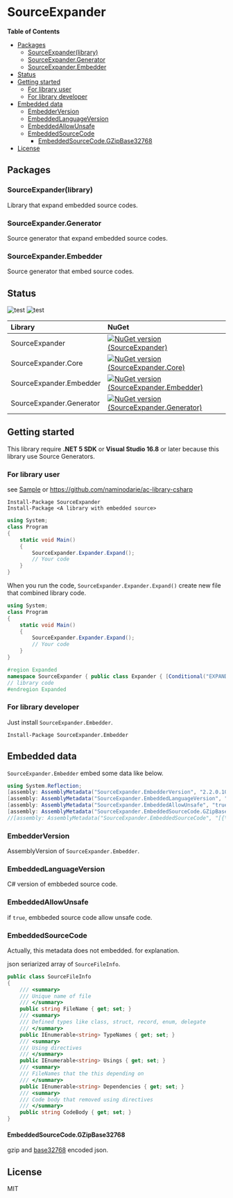 # SourceExpander

<!-- START doctoc generated TOC please keep comment here to allow auto update -->
<!-- DON'T EDIT THIS SECTION, INSTEAD RE-RUN doctoc TO UPDATE -->
**Table of Contents**

- [Packages](#packages)
  - [SourceExpander(library)](#sourceexpanderlibrary)
  - [SourceExpander.Generator](#sourceexpandergenerator)
  - [SourceExpander.Embedder](#sourceexpanderembedder)
- [Status](#status)
- [Getting started](#getting-started)
  - [For library user](#for-library-user)
  - [For library developer](#for-library-developer)
- [Embedded data](#embedded-data)
  - [EmbedderVersion](#embedderversion)
  - [EmbeddedLanguageVersion](#embeddedlanguageversion)
  - [EmbeddedAllowUnsafe](#embeddedallowunsafe)
  - [EmbeddedSourceCode](#embeddedsourcecode)
    - [EmbeddedSourceCode.GZipBase32768](#embeddedsourcecodegzipbase32768)
- [License](#license)

<!-- END doctoc generated TOC please keep comment here to allow auto update -->

## Packages

### SourceExpander(library)

Library that expand embedded source codes.


### SourceExpander.Generator

Source generator that expand embedded source codes.


### SourceExpander.Embedder

Source generator that embed source codes.

## Status

![test](https://github.com/naminodarie/SourceExpander/workflows/test/badge.svg?branch=master)
![test](https://github.com/naminodarie/SourceExpander/workflows/Build-Release-Publish/badge.svg?branch=master)

|Library|NuGet|
|:---|:---|
|SourceExpander|[![NuGet version (SourceExpander)](https://img.shields.io/nuget/v/SourceExpander.svg?style=flat-square)](https://www.nuget.org/packages/SourceExpander/)|
|SourceExpander.Core|[![NuGet version (SourceExpander.Core)](https://img.shields.io/nuget/v/SourceExpander.Core.svg?style=flat-square)](https://www.nuget.org/packages/SourceExpander.Core/)|
|SourceExpander.Embedder|[![NuGet version (SourceExpander.Embedder)](https://img.shields.io/nuget/v/SourceExpander.Embedder.svg?style=flat-square)](https://www.nuget.org/packages/SourceExpander.Embedder/)|
|SourceExpander.Generator|[![NuGet version (SourceExpander.Generator)](https://img.shields.io/nuget/v/SourceExpander.Generator.svg?style=flat-square)](https://www.nuget.org/packages/SourceExpander.Generator/)|

## Getting started

This library require **.NET 5 SDK** or **Visual Studio 16.8** or later because this library use Source Generators.

### For library user

see [Sample](/Sample) or https://github.com/naminodarie/ac-library-csharp

```
Install-Package SourceExpander
Install-Package <A library with embedded source>
```

```C#
using System;
class Program
{
    static void Main()
    {
        SourceExpander.Expander.Expand();
        // Your code
    }
}
```

When you run the code, `SourceExpander.Expander.Expand()` create new file that combined library code.

```C#
using System;
class Program
{
    static void Main()
    {
        SourceExpander.Expander.Expand();
        // Your code
    }
}

#region Expanded
namespace SourceExpander { public class Expander { [Conditional("EXPANDER")] public static void Expand(string inputFilePath = null, string outputFilePath = null, bool ignoreAnyError = true) { } public static string ExpandString(string inputFilePath = null, bool ignoreAnyError = true) { return ""; } } } 
// library code
#endregion Expanded
```

### For library developer

Just install `SourceExpander.Embedder`.

```
Install-Package SourceExpander.Embedder
```

## Embedded data

`SourceExpander.Embedder` embed some data like below.

```C#
using System.Reflection;
[assembly: AssemblyMetadata("SourceExpander.EmbedderVersion", "2.2.0.101")]
[assembly: AssemblyMetadata("SourceExpander.EmbeddedLanguageVersion", "2")]
[assembly: AssemblyMetadata("SourceExpander.EmbeddedAllowUnsafe", "true")]
[assembly: AssemblyMetadata("SourceExpander.EmbeddedSourceCode.GZipBase32768", "㘅桠ҠҠԀᏕ䴾阺㹈斪筟楸厮嫉盆炚磈臤梽胍㦬竂帙詪煩㔬樄ᗗ踜鲯诇ᠩ珱䪜䐽闾鱏珣茙灸䏙⨧㤄寨砳⬅ស䮙松Ꝉ㥅䱀餯ꃣ虱嫁榏㪰糰蝃技夛䥘谼礞䐿斄禕蚷屔彺㪪賳鱥䝢鰨覶⬴誼⬼獬鞨胒宝䭴摺眚䅗䃝䚏隻嫻痛簴Ꜿ変⇣㇋聼欈Ꭽ墷霶勎嶐窢銖㤁┠䁺⠛缧䋹凬☂䁸栣僼邐䑹瘜蛭諠賿㨚咈鍂ꄱ禱唨毊崨叼緭䥜榄闺䦖麷䘘㨵ᖶ琜鎎ᰇ髎飭㪬採ꅈ㥞盧䢽䃘煃⬘喔渻莖案ᯋ硟ꋛ叝谴缄ꍢ⋗溁ᣒ颂浢ꍈꉭ㑆焤鹠杳煄㾳䴡䂱㙽楯裦鷬梙掫取颤⩑㰑㕋ꂤ碎麓㾕昖啘繅餬簚盎鍣䨽籭詽绑襌硲❞擧ꌥ膩辪聫㭒珥㴟囓䓖焜铽痢ꊆꍼᓥ囦纇維Ⲡ㤬垇螇感縋㼎砾褳強襓瀕樥阵瀭蜺兔峃絻藈萢饑㶬櫊綖嶅鏕㻶坶禵䓓Ⴐ咇詤煑⬐毱㱒獅鐥椳䖑ᙋ冄㴼㗭隯顑命貽职葅苫⢸栚䀹䢳噂槝䲰䰮⇷ᔈ⎙䕪絑㝖垿䞉場珟䉛㰭䵶日憭蕼馣㸩涴䓋䃇懚鹯琥镌ⴊ電萞猛流癊⏔恚Ԉң")]
//[assembly: AssemblyMetadata("SourceExpander.EmbeddedSourceCode", "[{\"CodeBody\":\"namespace SampleLibrary { public static class Bit { [MethodImpl(MethodImplOptions.AggressiveInlining)] public static int ExtractLowestSetBit(int n) { if (Bmi1.IsSupported) { return (int)Bmi1.ExtractLowestSetBit((uint)n); } return n & -n; } } } \",\"Dependencies\":[],\"FileName\":\"_SampleLibrary>Bit.cs\",\"TypeNames\":[\"SampleLibrary.Bit\"],\"Usings\":[\"using System.Runtime.CompilerServices;\",\"using System.Runtime.Intrinsics.X86;\"]},{\"CodeBody\":\"namespace SampleLibrary { public static class Put { private static readonly Xorshift rnd = new Xorshift(); public static void WriteRandom() { Trace.WriteLine(rnd.Next()); } } } \",\"Dependencies\":[\"_SampleLibrary>Xorshift.cs\"],\"FileName\":\"_SampleLibrary>Put.cs\",\"TypeNames\":[\"SampleLibrary.Put\"],\"Usings\":[\"using System.Diagnostics;\"]},{\"CodeBody\":\"namespace SampleLibrary { public class Xorshift : Random { private uint x = 123456789; private uint y = 362436069; private uint z = 521288629; private uint w; private static readonly Random rnd = new Random(); public Xorshift() : this(rnd.Next()) { } public Xorshift(int seed) { w = (uint)seed; } protected override double Sample() { return InternalSample() * (1.0 \\/ uint.MaxValue); } private uint InternalSample() { uint t = x ^ (x << 11); x = y; y = z; z = w; return w = (w ^ (w >> 19)) ^ (t ^ (t >> 8)); } } } \",\"Dependencies\":[],\"FileName\":\"_SampleLibrary>Xorshift.cs\",\"TypeNames\":[\"SampleLibrary.Xorshift\"],\"Usings\":[\"using System;\"]}]")]
```


### EmbedderVersion

AssemblyVersion of `SourceExpander.Embedder`.

### EmbeddedLanguageVersion

C# version of embbeded source code.

### EmbeddedAllowUnsafe

if `true`, embbeded source code allow unsafe code.

### EmbeddedSourceCode

Actually, this metadata does not embedded. for explanation.

json seriarized array of `SourceFileInfo`.

```C#
public class SourceFileInfo
{
    /// <summary>
    /// Unique name of file
    /// </summary>
    public string FileName { get; set; }
    /// <summary>
    /// Defined types like class, struct, record, enum, delegate
    /// </summary>
    public IEnumerable<string> TypeNames { get; set; }
    /// <summary>
    /// Using directives
    /// </summary>
    public IEnumerable<string> Usings { get; set; }
    /// <summary>
    /// FileNames that the this depending on
    /// </summary>
    public IEnumerable<string> Dependencies { get; set; }
    /// <summary>
    /// Code body that removed using directives
    /// </summary>
    public string CodeBody { get; set; }
}
```

#### EmbeddedSourceCode.GZipBase32768

gzip and [base32768](https://github.com/naminodarie/Base32768/) encoded json.


## License

MIT
